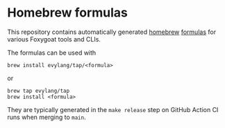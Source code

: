 # Homebrew formulas

This repository contains automatically generated [homebrew]
[formulas] for various Foxygoat tools and CLIs.

The formulas can be used with 

    brew install evylang/tap/<formula>

or

    brew tap evylang/tap
    brew install <formula>

They are typically generated in the `make release` step on 
GitHub Action CI runs when merging to `main`.

[homebrew]: https://brew.sh
[formulas]: https://docs.brew.sh/Formula-Cookbook
